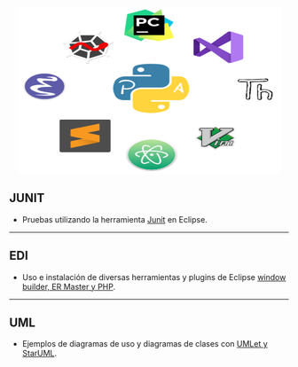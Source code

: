 <p align="center">
  <img width="475" height="300" src="./src/entornos.png"/>
</p>

## JUNIT
* Pruebas utilizando la herramienta [Junit](https://github.com/SabrinaOC/SabrinaEjerciciosEntornosDesarrollo/tree/master/src/pruebaJunit) en Eclipse.

- - -

## EDI
* Uso e instalación de diversas herramientas y plugins de Eclipse [window builder, ER Master y PHP](https://github.com/SabrinaOC/SabrinaEjerciciosEntornosDesarrollo/tree/master/src/practica_obligatoria_2_EDI).

- - -

## UML
* Ejemplos de diagramas de uso y diagramas de clases con [UMLet y StarUML](https://github.com/SabrinaOC/SabrinaEjerciciosEntornosDesarrollo/tree/master/src/uml).
